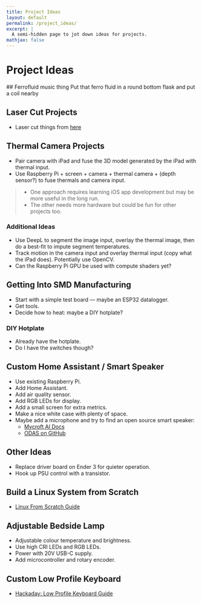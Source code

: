 ```yaml
---
title: Project Ideas
layout: default
permalink: /project_ideas/
excerpt: |
  A semi-hidden page to jot down ideas for projects.
mathjax: false
---
```


# Project Ideas

## Ferrofluid music thing
Put that ferro fluid in a round bottom flask and put a coil nearby

## Laser Cut Projects

- Laser cut things from [here](https://blogs.loc.gov/maps/2025/03/globe-gores/)

## Thermal Camera Projects

- Pair camera with iPad and fuse the 3D model generated by the iPad with thermal input.
- Use Raspberry Pi + screen + camera + thermal camera + (depth sensor?) to fuse thermals and camera input.

> - One approach requires learning iOS app development but may be more useful in the long run.
> - The other needs more hardware but could be fun for other projects too.

### Additional Ideas

- Use DeepL to segment the image input, overlay the thermal image, then do a best-fit to impute segment temperatures.
- Track motion in the camera input and overlay thermal input (copy what the iPad does). Potentially use OpenCV.
- Can the Raspberry Pi GPU be used with compute shaders yet?

## Getting Into SMD Manufacturing

- Start with a simple test board — maybe an ESP32 datalogger.
- Get tools.
- Decide how to heat: maybe a DIY hotplate?

### DIY Hotplate

- Already have the hotplate.
- Do I have the switches though?

## Custom Home Assistant / Smart Speaker

- Use existing Raspberry Pi.
- Add Home Assistant.
- Add air quality sensor.
- Add RGB LEDs for display.
- Add a small screen for extra metrics.
- Make a nice white case with plenty of space.
- Maybe add a microphone and try to find an open source smart speaker:
  - [Mycroft AI Docs](https://mycroft-ai.gitbook.io/docs/using-mycroft-ai/get-mycroft/linux)
  - [ODAS on GitHub](https://github.com/introlab/odas)

## Other Ideas

- Replace driver board on Ender 3 for quieter operation.
- Hook up PSU control with a transistor.

## Build a Linux System from Scratch

- [Linux From Scratch Guide](https://linuxfromscratch.org/lfs/view/stable/)

## Adjustable Bedside Lamp

- Adjustable colour temperature and brightness.
- Use high CRI LEDs and RGB LEDs.
- Power with 20V USB-C supply.
- Add microcontroller and rotary encoder.

## Custom Low Profile Keyboard

- [Hackaday: Low Profile Keyboard Guide](https://hackaday.com/2022/03/16/a-clear-guide-for-a-low-profile-bespoke-keyboard/)
